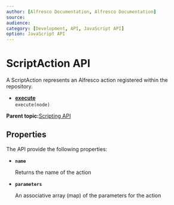 ```yaml
---
author: [Alfresco Documentation, Alfresco Documentation]
source: 
audience: 
category: [Development, API, JavaScript API]
option: JavaScript API
---
```


# ScriptAction API

A ScriptAction represents an Alfresco action registered within the repository.

-   **[execute](../references/API-JS-execute.md)**  
`execute(node)`

**Parent topic:**[Scripting API](../references/API-JS-Scripting-API.md)

## Properties

The API provide the following properties:

-   **`name`**

    Returns the name of the action

-   **`parameters`**

    An associative array \(map\) of the parameters for the action


